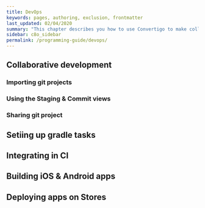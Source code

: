 ```yaml
---
title: DevOps
keywords: pages, authoring, exclusion, frontmatter
last_updated: 02/04/2020
summary: "This chapter describes you how to use Convertigo to make collaborative development, continuous integration and some devops stuff."
sidebar: c8o_sidebar
permalink: /programming-guide/devops/
---
```


## Collaborative development

### Importing git projects

### Using the Staging & Commit views

### Sharing git project

## Setiing up gradle tasks

## Integrating in CI

## Building iOS & Android apps

## Deploying apps on Stores